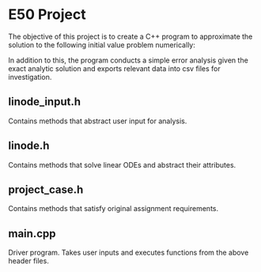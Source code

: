 # E50 Project
The objective of this project is to create a C++ program to approximate the solution to the following initial value problem numerically:

In addition to this, the program conducts a simple error analysis given the exact analytic solution and exports relevant data into csv files for investigation. 


## linode_input.h
Contains methods that abstract user input for analysis.

## linode.h
Contains methods that solve linear ODEs and abstract their attributes.

## project_case.h
Contains methods that satisfy original assignment requirements.

## main.cpp
Driver program. Takes user inputs and executes functions from the above header files.
